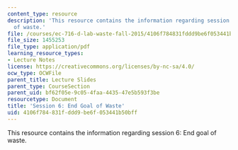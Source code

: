 ```yaml
---
content_type: resource
description: 'This resource contains the information regarding session 6: End goal
  of waste.'
file: /courses/ec-716-d-lab-waste-fall-2015/4106f784831fddd9be6f053441b50bff_MITEC_716F15_Session6.pdf
file_size: 1455253
file_type: application/pdf
learning_resource_types:
- Lecture Notes
license: https://creativecommons.org/licenses/by-nc-sa/4.0/
ocw_type: OCWFile
parent_title: Lecture Slides
parent_type: CourseSection
parent_uid: bf62f05e-9c05-4faa-4435-47e5b593f3be
resourcetype: Document
title: 'Session 6: End Goal of Waste'
uid: 4106f784-831f-ddd9-be6f-053441b50bff
---
```

This resource contains the information regarding session 6: End goal of waste.